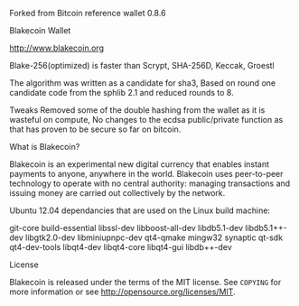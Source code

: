 Forked from Bitcoin reference wallet 0.8.6

Blakecoin Wallet

http://www.blakecoin.org

Blake-256(optimized) is faster than Scrypt, SHA-256D, Keccak, Groestl

The algorithm was written as a candidate for sha3, Based on round one candidate code from the sphlib 2.1 and reduced rounds to 8.

Tweaks Removed some of the double hashing from the wallet as it is wasteful on compute, No changes to the ecdsa public/private function as that has proven to be secure so far on bitcoin.


What is Blakecoin?

Blakecoin is an experimental new digital currency that enables instant payments to
anyone, anywhere in the world. Blakecoin uses peer-to-peer technology to operate
with no central authority: managing transactions and issuing money are carried
out collectively by the network.

Ubuntu 12.04 dependancies that are used on the Linux build machine:

git-core build-essential libssl-dev libboost-all-dev libdb5.1-dev libdb5.1++-dev libgtk2.0-dev libminiupnpc-dev qt4-qmake mingw32 synaptic qt-sdk qt4-dev-tools libqt4-dev libqt4-core libqt4-gui libdb++-dev


License

Blakecoin is released under the terms of the MIT license. See `COPYING` for more
information or see http://opensource.org/licenses/MIT.




